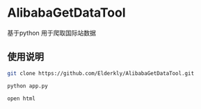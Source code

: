 # AlibabaGetDataTool
基于python 用于爬取国际站数据

##  使用说明
``` bash
git clone https://github.com/Elderkly/AlibabaGetDataTool.git

python app.py

open html
```
